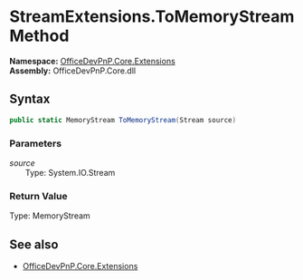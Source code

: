 # StreamExtensions.ToMemoryStream Method  
  

**Namespace:** [OfficeDevPnP.Core.Extensions](OfficeDevPnP.Core.Extensions.md)  
**Assembly:** OfficeDevPnP.Core.dll  
## Syntax
```C#
public static MemoryStream ToMemoryStream(Stream source)
```
### Parameters
*source*  
&emsp;&emsp;Type: System.IO.Stream  
### Return Value
Type: MemoryStream  

## See also
- [OfficeDevPnP.Core.Extensions](OfficeDevPnP.Core.Extensions.md)
